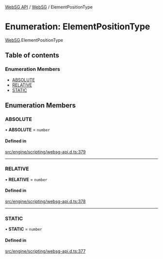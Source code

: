 [WebSG API](../README.md) / [WebSG](../modules/WebSG.md) / ElementPositionType

# Enumeration: ElementPositionType

[WebSG](../modules/WebSG.md).ElementPositionType

## Table of contents

### Enumeration Members

- [ABSOLUTE](WebSG.ElementPositionType.md#absolute)
- [RELATIVE](WebSG.ElementPositionType.md#relative)
- [STATIC](WebSG.ElementPositionType.md#static)

## Enumeration Members

### ABSOLUTE

• **ABSOLUTE** = `number`

#### Defined in

[src/engine/scripting/websg-api.d.ts:379](https://github.com/thirdroom/thirdroom/blob/972fa72b/src/engine/scripting/websg-api.d.ts#L379)

___

### RELATIVE

• **RELATIVE** = `number`

#### Defined in

[src/engine/scripting/websg-api.d.ts:378](https://github.com/thirdroom/thirdroom/blob/972fa72b/src/engine/scripting/websg-api.d.ts#L378)

___

### STATIC

• **STATIC** = `number`

#### Defined in

[src/engine/scripting/websg-api.d.ts:377](https://github.com/thirdroom/thirdroom/blob/972fa72b/src/engine/scripting/websg-api.d.ts#L377)
